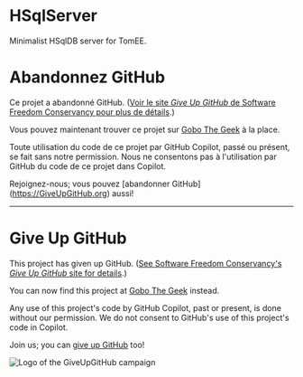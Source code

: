 # HSqlServer
Minimalist HSqlDB server for TomEE.

# Abandonnez GitHub

Ce projet a abandonné GitHub. ([Voir le site *Give Up GitHub* de Software Freedom Conservancy pour plus de détails](https://GiveUpGitHub.org).) 

Vous pouvez maintenant trouver ce projet sur [Gobo The Geek](https://www.gobothegeek.ch/) à la place. 

Toute utilisation du code de ce projet par GitHub Copilot, passé ou présent, se fait sans notre permission. Nous ne consentons pas à l'utilisation par GitHub du code de ce projet dans Copilot. 

Rejoignez-nous; vous pouvez [abandonner GitHub] (https://GiveUpGitHub.org) aussi!

---

# Give Up GitHub

This project has given up GitHub.  ([See Software Freedom Conservancy's *Give Up  GitHub* site for details](https://GiveUpGitHub.org).)

You can now find this project at [Gobo The Geek](https://www.gobothegeek.ch/) instead.

Any use of this project's code by GitHub Copilot, past or present, is done without our permission.  We do not consent to GitHub's use of this project's code in Copilot.

Join us; you can [give up GitHub](https://GiveUpGitHub.org) too!

![Logo of the GiveUpGitHub campaign](https://sfconservancy.org/img/GiveUpGitHub.png)
